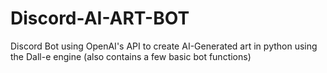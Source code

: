 # Discord-AI-ART-BOT
Discord Bot using OpenAI's API to create AI-Generated art in python using the Dall-e engine
(also contains a few basic bot functions)
